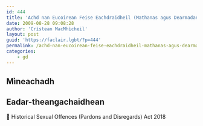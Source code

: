 ```yaml
---
id: 444
title: 'Achd nan Eucoirean Feise Eachdraidheil (Mathanas agus Dearmadan) 2018'
date: 2009-08-28 09:08:28
author: 'Crìstean MacMhìcheil'
layout: post
guid: 'https://faclair.lgbt/?p=444'
permalink: /achd-nan-eucoirean-feise-eachdraidheil-mathanas-agus-dearmadan-2018/
categories:
    - gd
---
```


## Mìneachadh

## Eadar-theangachaidhean

&#x1f3f4;&#xe0067;&#xe0062;&#xe0065;&#xe006e;&#xe0067;&#xe007f; Historical Sexual Offences (Pardons and Disregards) Act 2018